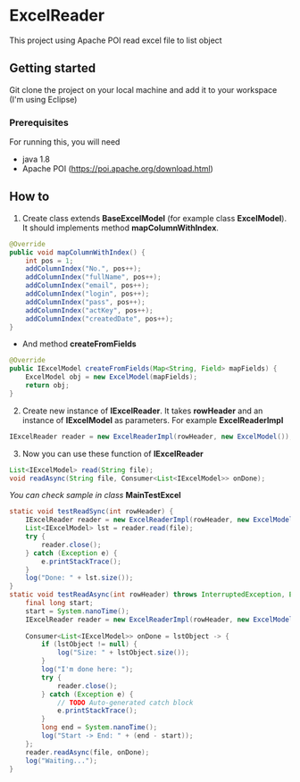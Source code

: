 # ExcelReader
This project using Apache POI read excel file to list object

## Getting started

Git clone the project on your local machine and add it to your workspace (I'm using Eclipse)

### Prerequisites

For running this, you will need
 - java 1.8
 - Apache POI (https://poi.apache.org/download.html)

## How to

1. Create class extends **BaseExcelModel** (for example class **ExcelModel**). It should implements method **mapColumnWithIndex**.
```java
@Override
public void mapColumnWithIndex() {
	int pos = 1;
	addColumnIndex("No.", pos++);
	addColumnIndex("fullName", pos++);
	addColumnIndex("email", pos++);
	addColumnIndex("login", pos++);
	addColumnIndex("pass", pos++);
	addColumnIndex("actKey", pos++);
	addColumnIndex("createdDate", pos++);
}
```
- And method **createFromFields**
```java
@Override
public IExcelModel createFromFields(Map<String, Field> mapFields) {
	ExcelModel obj = new ExcelModel(mapFields);
	return obj;
}
```

2. Create new instance of **IExcelReader**. It takes **rowHeader** and an instance of **IExcelModel** as parameters. For example **ExcelReaderImpl**
```java
IExcelReader reader = new ExcelReaderImpl(rowHeader, new ExcelModel());
```
3. Now you can use these function of **IExcelReader**
```java
List<IExcelModel> read(String file);	
void readAsync(String file, Consumer<List<IExcelModel>> onDone);
```

*You can check sample in class* **MainTestExcel**
```java
static void testReadSync(int rowHeader) {
	IExcelReader reader = new ExcelReaderImpl(rowHeader, new ExcelModel());
	List<IExcelModel> lst = reader.read(file);
	try {
		reader.close();
	} catch (Exception e) {
		e.printStackTrace();
	}
	log("Done: " + lst.size());
}
static void testReadAsync(int rowHeader) throws InterruptedException, ExecutionException {
	final long start;
	start = System.nanoTime();
	IExcelReader reader = new ExcelReaderImpl(rowHeader, new ExcelModel());
	
	Consumer<List<IExcelModel>> onDone = lstObject -> {
		if (lstObject != null) {
			log("Size: " + lstObject.size());
		}
		log("I'm done here: ");
		try {
			reader.close();
		} catch (Exception e) {
			// TODO Auto-generated catch block
			e.printStackTrace();
		}
		long end = System.nanoTime();
		log("Start -> End: " + (end - start));
	};
	reader.readAsync(file, onDone);
	log("Waiting...");
}
```